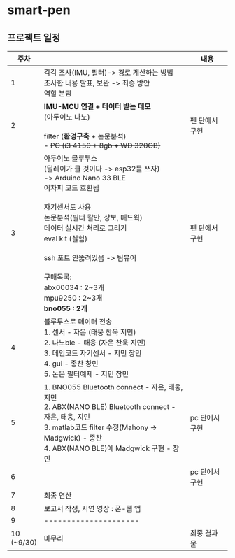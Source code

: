 # smart-pen

## 프로젝트 일정

주차||내용
---|---|---
1|각각 조사(IMU, 필터)-> 경로 계산하는 방법<br>조사한 내용 발표, 보완 -> 최종 방안<br>역할 분담|
2|**IMU-MCU 연결 + 데이터 받는 데모**<br>(아두이노 나노)<br><br>filter (**환경구축** + 논문분석)<br>- ~~PC (i3 4150 + 8gb + WD 320GB)~~|펜 단에서 구현
3|아두이노 블루투스<br>(딜레이가 클 것이다 -> esp32를 쓰자)<br>-> Arduino Nano 33 BLE<br>어차피 코드 호환됨<br><br>자기센서도 사용<br>논문분석(필터 칼만, 상보, 매드윅)<br>데이터 실시간 처리로 그리기<br>eval kit (실험)<br><br>ssh 포트 안뚫려있음 -> 팀뷰어<br><br>구매목록:<br>abx00034 : 2\~3개<br>mpu9250 : 2\~3개<br>**bno055 : 2개**<br>|펜 단에서 구현
4|블루투스로 데이터 전송<br>1. 센서 - 자은 (태웅 찬욱 지민)<br>2. 나노ble - 태웅 (자은 찬욱 지민)<br>3. 메인코드 자기센서 - 지민 창민<br>4. gui - 종찬 창민<br>5. 논문 필터예제 - 지민 창민|
5|1. BNO055 Bluetooth connect - 자은, 태웅, 지민<br>2. ABX(NANO BLE) Bluetooth connect - 자은, 태웅, 지민<br>3. matlab코드 filter 수정(Mahony -> Madgwick) - 종찬<br>4. ABX(NANO BLE)에 Madgwick 구현 - 창민|pc 단에서 구현
6||pc 단에서 구현
7|최종 연산|
8|보고서 작성, 시연 영상 : 폰-웹 앱|
9|---------------------|
10<br>(~9/30)|마무리|최종 결과물
